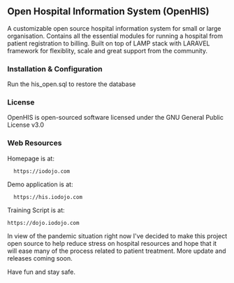 ## Open Hospital Information System (OpenHIS)

A customizable open source hospital information system for small or large organisation. Contains all the essential modules for running a hospital from patient registration to billing. Built on top of LAMP stack with LARAVEL framework for flexiblity, scale and great support from the community.

### Installation & Configuration

Run the his_open.sql to restore the database

### License

OpenHIS is open-sourced software licensed under the GNU General Public License v3.0

### Web Resources

Homepage is at:

      https://iodojo.com

Demo application is at:

      https://his.iodojo.com

Training Script is at:

    https://dojo.iodojo.com
    
In view of the pandemic situation right now I've decided to make this project open source to help reduce stress on hospital resources and hope that it will ease many of the process related to patient treatment. More update and releases coming soon.

Have fun and stay safe.
